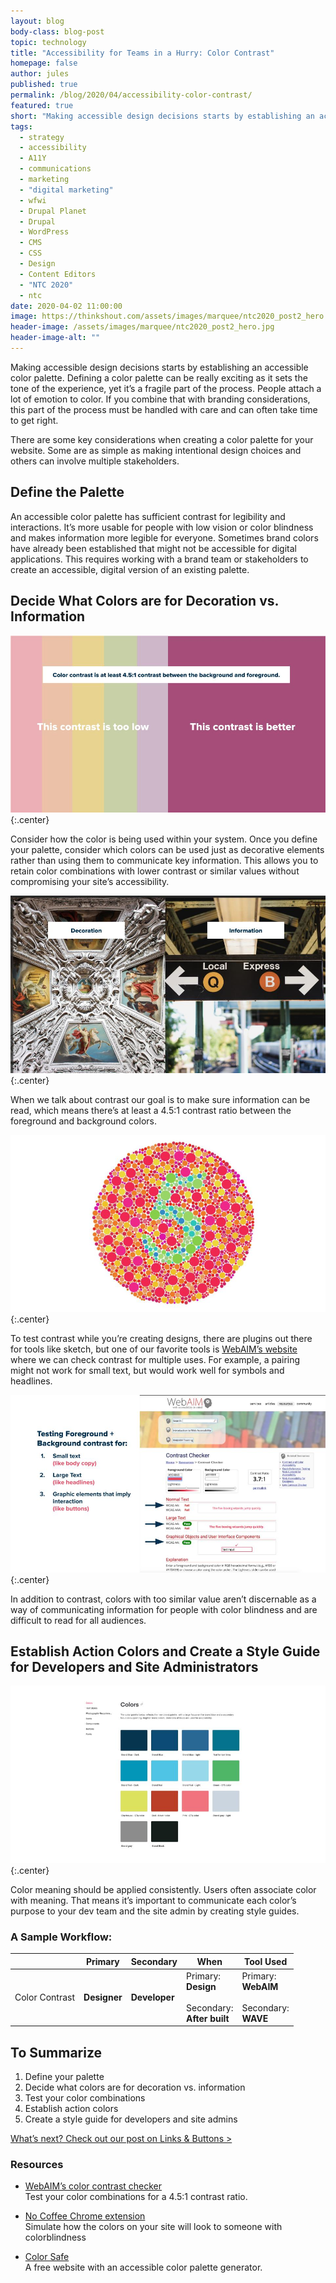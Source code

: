```yaml
---
layout: blog
body-class: blog-post
topic: technology
title: "Accessibility for Teams in a Hurry: Color Contrast"
homepage: false
author: jules
published: true
permalink: /blog/2020/04/accessibility-color-contrast/
featured: true
short: "Making accessible design decisions starts by establishing an accessible color palette."
tags:
  - strategy
  - accessibility
  - A11Y
  - communications
  - marketing
  - "digital marketing"
  - wfwi
  - Drupal Planet
  - Drupal
  - WordPress
  - CMS
  - CSS
  - Design
  - Content Editors
  - "NTC 2020"
  - ntc
date: 2020-04-02 11:00:00
image: https://thinkshout.com/assets/images/marquee/ntc2020_post2_hero.jpg
header-image: /assets/images/marquee/ntc2020_post2_hero.jpg
header-image-alt: ""
---
```

Making accessible design decisions starts by establishing an accessible color palette. Defining a color palette can be really exciting as it sets the tone of the experience, yet it’s a fragile part of the process. People attach a lot of emotion to color. If you combine that with branding considerations, this part of the process must be handled with care and can often take time to get right.

There are some key considerations when creating a color palette for your website. Some are as simple as making intentional design choices and others can involve multiple stakeholders.

## Define the Palette

An accessible color palette has sufficient contrast for legibility and interactions. It’s more usable for people with low vision or color blindness and makes information more legible for everyone. Sometimes brand colors have already been established that might not be accessible for digital applications. This requires working with a brand team or stakeholders to create an accessible, digital version of an existing palette.

## Decide What Colors are for Decoration vs. Information

![Two Images: on the left, an elaborately decorated church ceiling, with the caption, 'decoration'. On the right, an image of signage as a train station with the caption 'information'. ](/assets/images/blog/ntc2-image1.jpg)
{:.center}

Consider how the color is being used within your system. Once you define your palette, consider which colors can be used just as decorative elements rather than using them to communicate key information. This allows you to retain color combinations with lower contrast or similar values without compromising your site’s accessibility.

![Two Images: on the left, a rainbow of washed out colors with white text overlaid, stating 'This contrast is too low'. On the right, an image of a solid dark background with the caption 'This contrast is better'. ](/assets/images/blog/ntc2-image2.jpg)
{:.center}

When we talk about contrast our goal is to make sure information can be read, which means there’s at least a 4.5:1 contrast ratio between the foreground and background colors.

![A screenshot showing the WebAIM user interface highlighting contrast issues and recommendations. ](/assets/images/blog/ntc2-image3.jpg)
{:.center}

To test contrast while you’re creating designs, there are plugins out there for tools like sketch, but one of our favorite tools is [WebAIM’s website](https://webaim.org/resources/contrastchecker/) where we can check contrast for multiple uses. For example, a pairing might not work for small text, but would work well for symbols and headlines.

![The number '5' in an Ishihara plate, used by optometrists' as a color blind test.](/assets/images/blog/ntc2-image4.jpg)
{:.center}

In addition to contrast, colors with too similar value aren’t discernable as a way of communicating information for people with color blindness and are difficult to read for all audiences.

## Establish Action Colors and Create a Style Guide for Developers and Site Administrators


![A site color palette.](/assets/images/blog/ntc2-image5.jpg)
{:.center}

Color meaning should be applied consistently. Users often associate color with meaning. That means it’s important to communicate each color’s purpose to your dev team and the site admin by creating style guides.

### A Sample Workflow:

<table>
  <thead>
    <tr>
      <th>&nbsp;</th>
      <th>Primary</th>
      <th>Secondary</th>
      <th>When</th>
      <th>Tool Used</th>
    </tr>
  </thead>
  <tbody>
    <tr>
      <td>Color Contrast</td>
      <td><strong>Designer</strong></td>
      <td><strong>Developer</strong></td>
      <td>Primary:<br><strong>Design</strong><br><br>
        Secondary:<br><strong>After built</strong></td>
      <td>Primary:<br><strong>WebAIM</strong><br><br>
        Secondary:<br><strong>WAVE</strong></td>
    </tr>
  </tbody>
</table>

## To Summarize

1. Define your palette
2. Decide what colors are for decoration vs. information
3. Test your color combinations
4. Establish action colors
5. Create a style guide for developers and site admins

[What’s next? Check out our post on Links & Buttons >](/blog/2020/04/accessible-links-buttons/)

### Resources
- [WebAIM’s color contrast checker](https://webaim.org/resources/contrastchecker/)  
Test your color combinations for a 4.5:1 contrast ratio.

- [No Coffee Chrome extension](https://chrome.google.com/webstore/detail/nocoffee/jjeeggmbnhckmgdhmgdckeigabjfbddl?hl=en-US)  
Simulate how the colors on your site will look to someone with colorblindness

- [Color Safe](http://colorsafe.co/)  
A free website with an accessible color palette generator.


